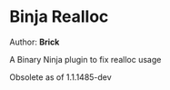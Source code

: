 # Binja Realloc
Author: **Brick**

A Binary Ninja plugin to fix realloc usage

Obsolete as of 1.1.1485-dev
